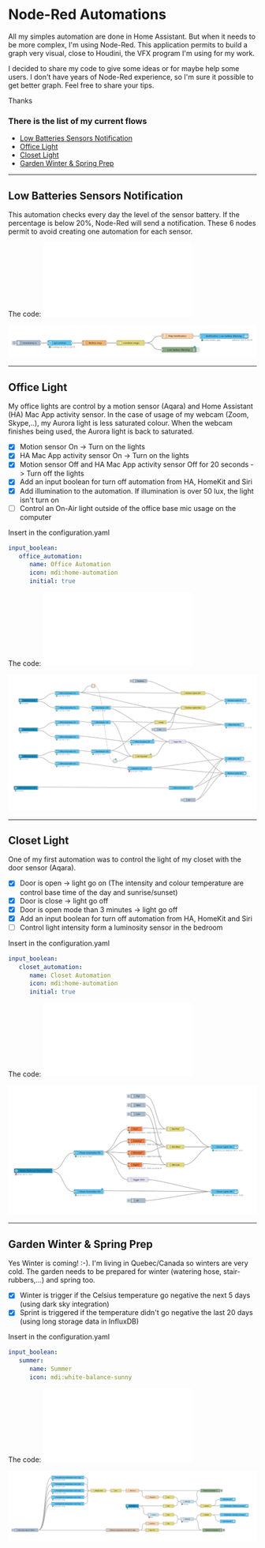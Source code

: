 # Node-Red Automations #

All my simples automation are done in Home Assistant. But when it needs to be more complex, I'm using Node-Red. This application permits to build a graph very visual, close to Houdini, the VFX program I'm using for my work.

I decided to share my code to give some ideas or for maybe help some users. I don't have years of Node-Red experience, so I'm sure it possible to get better graph. Feel free to share your tips.

Thanks

### There is the list of my current flows ###
- [Low Batteries Sensors Notification](#low-batteries-sensors-notification)
- [Office Light](#office-light)
- [Closet Light](#closet-light)
- [Garden Winter & Spring Prep](#garden-winter--spring-prep)

---
## Low Batteries Sensors Notification ##
This automation checks every day the level of the sensor battery. If the percentage is below 20%, Node-Red will send a notification.
These 6 nodes permit to avoid creating one automation for each sensor.

The code: ![Low Batteries Sensors Notification Json](lowBatteriesSensorsNotification.json)

![Low Batteries Sensors Notification Graph](lowBatteriesSensorsNotification.png)

---
## Office Light ##
My office lights are control by a motion sensor (Aqara) and Home Assistant (HA) Mac App activity sensor.
In the case of usage of my webcam (Zoom, Skype,..), my Aurora light is less saturated colour. When the webcam finishes being used, the Aurora light is back to saturated.
- [x] Motion sensor On -> Turn on the lights
- [x] HA Mac App activity sensor On -> Turn on the lights
- [x] Motion sensor Off and HA Mac App activity sensor Off for 20 seconds -> Turn off the lights
- [x] Add an input boolean for turn off automation from HA, HomeKit and Siri
- [x] Add illumination to the automation. If illumination is over 50 lux, the light isn't turn on
- [ ] Control an On-Air light outside of the office base mic usage on the computer

Insert in the configuration.yaml
```yml
input_boolean:
   office_automation:
      name: Office Automation
      icon: mdi:home-automation
      initial: true
```

The code: ![Office Light Json](officeLight.json)

![Office Light Graph](officeLight.png)

---
## Closet Light ##

One of my first automation was to control the light of my closet with the door sensor (Aqara).
- [x] Door is open -> light go on
	(The intensity and colour temperature are control base time of the day and sunrise/sunset)
- [x] Door is close -> light go off
- [x] Door is open mode than 3 minutes -> light go off
- [x] Add an input boolean for turn off automation from HA, HomeKit and Siri
- [ ] Control light intensity form a luminosity sensor in the bedroom

Insert in the configuration.yaml
```yml
input_boolean:
   closet_automation:
      name: Closet Automation
      icon: mdi:home-automation
      initial: true
```

The code: ![Closet Light Json](closetLight.json)

![Closet Light Graph](closetLight.png)

---
## Garden Winter & Spring Prep ##

Yes  Winter is coming! :-).
I'm living in Quebec/Canada so winters are very cold.
The garden needs to be prepared for winter (watering hose, stair-rubbers,...) and spring too.
- [x] Winter is trigger if the Celsius temperature go negative the next  5 days (using dark sky integration)
- [x] Sprint is triggered if the temperature didn't go negative the last 20 days (using long storage data in InfluxDB)

Insert in the configuration.yaml
```yml
input_boolean:
   summer:
      name: Summer
      icon: mdi:white-balance-sunny
```

The code: ![Garden Winter & Spring Prep Json](gardenWinterSpringPrep.json)

![Garden Winter & Spring Prep Graph](gardenWinterSpringPrep.png)
